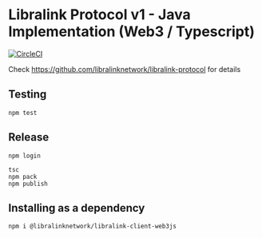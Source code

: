 # Libralink Protocol v1 - Java Implementation (Web3 / Typescript)

[![CircleCI](https://dl.circleci.com/status-badge/img/circleci/3mRSbP89jqQQqkK78hQhCE/8S6oYFx2Sgf9ARQgq3C6nv/tree/main.svg?style=svg)](https://dl.circleci.com/status-badge/redirect/circleci/3mRSbP89jqQQqkK78hQhCE/8S6oYFx2Sgf9ARQgq3C6nv/tree/main)

Check https://github.com/libralinknetwork/libralink-protocol for details

## Testing
```
npm test
```

## Release
```
npm login

tsc
npm pack
npm publish
```

## Installing as a dependency
```
npm i @libralinknetwork/libralink-client-web3js
```
